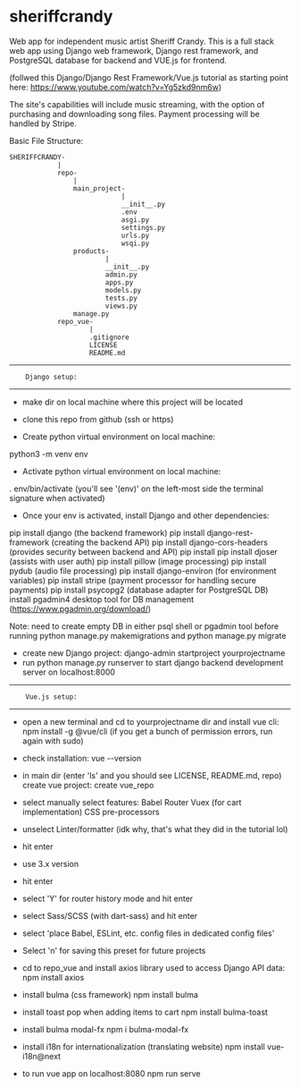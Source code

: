 # sheriffcrandy
Web app for independent music artist Sheriff Crandy. This is a full stack web app using Django web framework, Django rest framework, and PostgreSQL database for backend and VUE.js for frontend.

(follwed this Django/Django Rest Framework/Vue.js tutorial as starting point here: https://www.youtube.com/watch?v=Yg5zkd9nm6w)

The site's capabilities will include music streaming, with the option of purchasing and downloading song files. Payment processing will be handled by Stripe.

Basic File Structure:
```
SHERIFFCRANDY-
            |
            repo-
                |
                main_project-
                            |
                            __init__.py
                            .env
                            asgi.py
                            settings.py
                            urls.py
                            wsqi.py
                products-
                        |
                        __init__.py
                        admin.py
                        apps.py
                        models.py
                        tests.py
                        views.py
                manage.py
            repo_vue-
                    |
                    .gitignore
                    LICENSE
                    README.md

```

**** 
        Django setup:
****
- make dir on local machine where this project will be located

- clone this repo from github (ssh or https)

- Create python virtual environment on local machine: 

python3 -m venv env

- Activate python virtual environment on local machine: 

. env/bin/activate (you'll see '(env)' on the left-most side the terminal signature when activated)

- Once your env is activated, install Django and other dependencies:

pip install django (the backend framework)
pip install django-rest-framework (creating the backend API)
pip install django-cors-headers (provides security between backend and API)
pip install pip install djoser (assists with user auth)
pip install pillow (image processing)
pip install pydub (audio file processing)
pip install django-environ (for environment variables)
pip install stripe (payment processor for handling secure payments)
pip install psycopg2 (database adapter for PostgreSQL DB)
install pgadmin4 desktop tool for DB management (https://www.pgadmin.org/download/)

Note: need to create empty DB in either psql shell or pgadmin tool before running python manage.py makemigrations and python manage.py migrate
- create new Django project:
django-admin startproject yourprojectname
- run python manage.py runserver to start django backend development server on localhost:8000


****   
        Vue.js setup:
****

- open a new terminal and cd to yourprojectname dir and install vue cli:
npm install -g @vue/cli (if you get a bunch of permission errors, run again with sudo)
- check installation:
vue --version

- in main dir (enter 'ls' and you should see LICENSE, README.md, repo) create vue project:
create vue_repo
- select manually select features:
Babel
Router
Vuex (for cart implementation)
CSS pre-processors
- unselect Linter/formatter (idk why, that's what they did in the tutorial lol)
- hit enter
- use 3.x version
- hit enter
- select 'Y' for router history mode and hit enter
- select Sass/SCSS (with dart-sass) and hit enter
- select 'place Babel, ESLint, etc. config files in dedicated config files'
- Select 'n' for saving this preset for future projects
- cd to repo_vue and install axios library used to access Django API data:
npm install axios
- install bulma (css framework)
npm install bulma
- install toast pop when adding items to cart
npm install bulma-toast
- install bulma modal-fx
npm i bulma-modal-fx
- install i18n for internationalization (translating website)
npm install vue-i18n@next



- to run vue app on localhost:8080 
npm run serve
